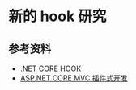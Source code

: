 # 新的 hook 研究

## 参考资料

- [.NET CORE HOOK](https://www.cnblogs.com/fanfan-90/p/12659946.html)
- [ASP.NET CORE MVC 插件式开发](https://www.cnblogs.com/fanfan-90/p/12698258.html)
